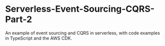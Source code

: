 # Serverless-Event-Sourcing-CQRS-Part-2
An example of event sourcing and CQRS in serverless, with code examples in TypeScript and the AWS CDK.
